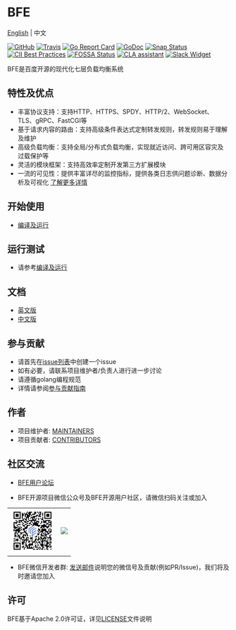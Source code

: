 # BFE

[English](README.md) | 中文

[![GitHub](https://img.shields.io/github/license/bfenetworks/bfe)](https://github.com/bfenetworks/bfe/blob/develop/LICENSE)
[![Travis](https://img.shields.io/travis/com/bfenetworks/bfe)](https://travis-ci.com/bfenetworks/bfe)
[![Go Report Card](https://goreportcard.com/badge/github.com/bfenetworks/bfe)](https://goreportcard.com/report/github.com/bfenetworks/bfe)
[![GoDoc](https://godoc.org/github.com/bfenetworks/bfe?status.svg)](https://godoc.org/github.com/bfenetworks/bfe/bfe_module)
[![Snap Status](https://build.snapcraft.io/badge/bfenetworks/bfe.svg)](https://build.snapcraft.io/user/bfenetworks/bfe)
[![CII Best Practices](https://bestpractices.coreinfrastructure.org/projects/3209/badge)](https://bestpractices.coreinfrastructure.org/projects/3209)
[![FOSSA Status](https://app.fossa.io/api/projects/git%2Bgithub.com%2Fbfenetworks%2Fbfe.svg?type=shield)](https://app.fossa.com/reports/1f05f9f0-ac3d-486e-8ba9-ad95dabd4768)
[![CLA assistant](https://cla-assistant.io/readme/badge/bfenetworks/bfe)](https://cla-assistant.io/bfenetworks/bfe)
[![Slack Widget](https://img.shields.io/badge/join-us%20on%20slack-gray.svg?longCache=true&logo=slack&colorB=green)](https://slack.cncf.io)

BFE是百度开源的现代化七层负载均衡系统

## 特性及优点
- 丰富协议支持：支持HTTP、HTTPS、SPDY、HTTP/2、WebSocket、TLS、gRPC、FastCGI等
- 基于请求内容的路由：支持高级条件表达式定制转发规则，转发规则易于理解及维护
- 高级负载均衡：支持全局/分布式负载均衡，实现就近访问、跨可用区容灾及过载保护等
- 灵活的模块框架：支持高效率定制开发第三方扩展模块
- 一流的可见性：提供丰富详尽的监控指标，提供各类日志供问题诊断、数据分析及可视化
[了解更多详情](https://www.bfe-networks.net/zh_cn/introduction/overview/)

## 开始使用
- [编译及运行](docs/zh_cn/installation/install_from_source.md)

## 运行测试
- 请参考[编译及运行](docs/zh_cn/installation/install_from_source.md)

## 文档
- [英文版](https://www.bfe-networks.net/en_us/ABOUT/)
- [中文版](https://www.bfe-networks.net/zh_cn/ABOUT/)

## 参与贡献
- 请首先在[issue列表](http://github.com/bfenetworks/bfe/issues)中创建一个issue
- 如有必要，请联系项目维护者/负责人进行进一步讨论
- 请遵循golang编程规范
- 详情请参阅[参与贡献指南](CONTRIBUTING.md)

## 作者
- 项目维护者: [MAINTAINERS](MAINTAINERS.md)
- 项目贡献者: [CONTRIBUTORS](CONTRIBUTORS.md)

## 社区交流
- [BFE用户论坛](https://github.com/bfenetworks/bfe/discussions)

- BFE开源项目微信公众号及BFE开源用户社区，请微信扫码关注或加入
<table frame="void">
<tr>
<td><img src="./picture/qrcode_for_gh.jpg" width="100"></td>
<td><img src="https://bfeopensource.bj.bcebos.com/wechatQRCode.png" width="100"></td>
</tr>
</table>

- BFE微信开发者群: [发送邮件](mailto:yangsijie@baidu.com)说明您的微信号及贡献(例如PR/Issue)，我们将及时邀请您加入

## 许可
BFE基于Apache 2.0许可证，详见[LICENSE](LICENSE)文件说明
